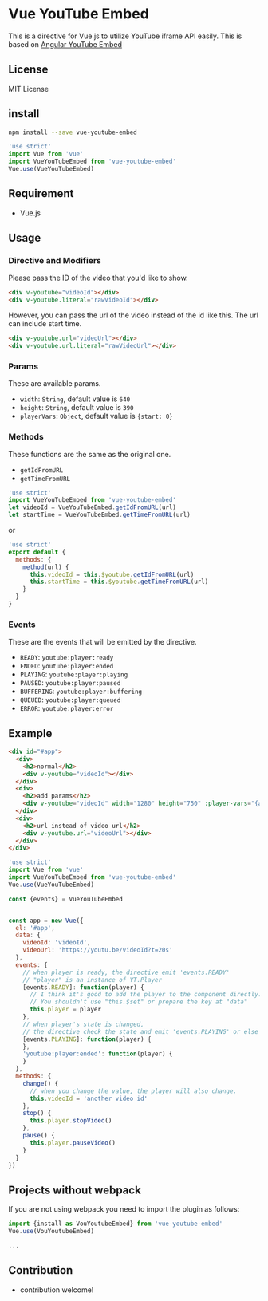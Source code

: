 # Vue YouTube Embed
This is a directive for Vue.js to utilize YouTube iframe API easily.
This is based on [Angular YouTube Embed](http://brandly.github.io/angular-youtube-embed/)

## License
MIT License

## install
```bash
npm install --save vue-youtube-embed
```

```js
'use strict'
import Vue from 'vue'
import VueYouTubeEmbed from 'vue-youtube-embed'
Vue.use(VueYouTubeEmbed)
```

## Requirement
* Vue.js

## Usage

### Directive and Modifiers
Please pass the ID of the video that you'd like to show.

```html
<div v-youtube="videoId"></div>
<div v-youtube.literal="rawVideoId"></div>
```
However, you can pass the url of the video instead of the id like this.
The url can include start time.

```html
<div v-youtube.url="videoUrl"></div>
<div v-youtube.url.literal="rawVideoUrl"></div>
```

### Params
These are available params.
* `width`: `String`, default value is `640`
* `height`: `String`, default value is `390`
* `playerVars`: `Object`, default value is `{start: 0}`

### Methods
These functions are the same as the original one.
* `getIdFromURL`
* `getTimeFromURL`

```js
'use strict'
import VueYouTubeEmbed from 'vue-youtube-embed'
let videoId = VueYouTubeEmbed.getIdFromURL(url)
let startTime = VueYouTubeEmbed.getTimeFromURL(url)
```

or
```js
'use strict'
export default {
  methods: {
    method(url) {
      this.videoId = this.$youtube.getIdFromURL(url)
      this.startTime = this.$youtube.getTimeFromURL(url)
    }
  }
}
```

### Events
These are the events that will be emitted by the directive.
* `READY`: `youtube:player:ready`
* `ENDED`: `youtube:player:ended`
* `PLAYING`: `youtube:player:playing`
* `PAUSED`: `youtube:player:paused`
* `BUFFERING`: `youtube:player:buffering`
* `QUEUED`: `youtube:player:queued`
* `ERROR`: `youtube:player:error`

## Example

```html
<div id="#app">
  <div>
    <h2>normal</h2>
    <div v-youtube="videoId"></div>
  </div>
  <div>
    <h2>add params</h2>
    <div v-youtube="videoId" width="1280" height="750" :player-vars="{autoplay: 1}"></div>
  </div>
  <div>
    <h2>url instead of video url</h2>
    <div v-youtube.url="videoUrl"></div>
  </div>
</div>
```

```js
'use strict'
import Vue from 'vue'
import VueYouTubeEmbed from 'vue-youtube-embed'
Vue.use(VueYouTubeEmbed)

const {events} = VueYouTubeEmbed


const app = new Vue({
  el: '#app',
  data: {
    videoId: 'videoId',
    videoUrl: 'https://youtu.be/videoId?t=20s'
  },
  events: {
    // when player is ready, the directive emit 'events.READY'
    // "player" is an instance of YT.Player
    [events.READY]: function(player) {
      // I think it's good to add the player to the component directly.
      // You shouldn't use "this.$set" or prepare the key at "data"
      this.player = player
    },
    // when player's state is changed,
    // the directive check the state and emit 'events.PLAYING' or else
    [events.PLAYING]: function(player) {
    },
    'youtube:player:ended': function(player) {
    }
  },
  methods: {
    change() {
      // when you change the value, the player will also change.
      this.videoId = 'another video id'
    },
    stop() {
      this.player.stopVideo()
    },
    pause() {
      this.player.pauseVideo()
    }
  }
})
```

## Projects without webpack
If you are not using webpack you need to import the plugin as follows:

```js
import {install as VouYoutubeEmbed} from 'vue-youtube-embed'
Vue.use(VouYoutubeEmbed)

...
```


## Contribution
* contribution welcome!
